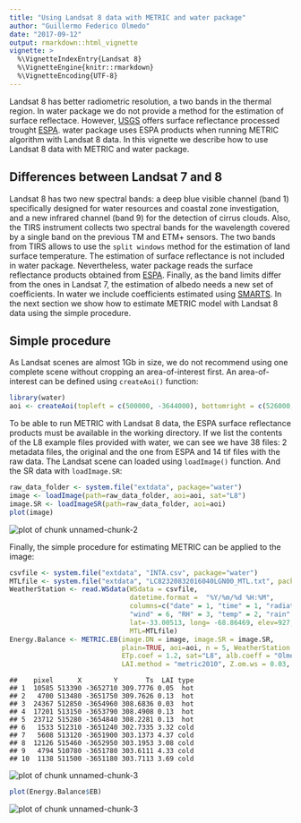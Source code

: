 ```yaml
---
title: "Using Landsat 8 data with METRIC and water package"
author: "Guillermo Federico Olmedo"
date: "2017-09-12"
output: rmarkdown::html_vignette
vignette: >
  %\VignetteIndexEntry{Landsat 8}
  %\VignetteEngine{knitr::rmarkdown}
  %\VignetteEncoding{UTF-8}
---
```


Landsat 8 has better radiometric resolution, a two bands in the thermal region. In water package we do not provide a method for the estimation of surface reflectace. However, [USGS](http://usgs.gov) offers surface reflectance processed trought [ESPA](http://espa.cr.usgs.gov). water package uses ESPA products when running METRIC algorithm with Landsat 8 data. In this vignette we describe how to use Landsat 8 data with METRIC and water package. 

## Differences between Landsat 7 and 8

Landsat 8 has two new spectral bands: a deep blue visible channel (band 1) specifically designed for water resources and coastal zone investigation, and a new infrared channel (band 9) for the detection of cirrus clouds. Also, the TIRS instrument collects two spectral bands for the wavelength covered by a single band on the previous TM and ETM+ sensors. The two bands from TIRS allows to use the `split windows` method for the estimation of land surface temperature. The estimation of surface reflectance is not included in water package. Nevertheless, water package reads the surface reflectance products obtained from  [ESPA](espa.cr.usgs.gov). Finally, as the band limits differ from the ones in Landsat 7, the estimation of albedo needs a new set of coefficients. In water we include coefficients estimated using [SMARTS](http://www.nrel.gov/rredc/smarts/). In the next section we show how to estimate METRIC model with Landsat 8 data using the simple procedure.

## Simple procedure 

As Landsat scenes are almost 1Gb in size, we do not recommend using one complete scene without cropping an area-of-interest first. An area-of-interest can be defined using `createAoi()` function:


```r
library(water)
aoi <- createAoi(topleft = c(500000, -3644000), bottomright = c(526000, -3660000))
```

To be able to run METRIC with Landsat 8 data, the ESPA surface reflectance products must be available in the working directory. If we list the contents of the L8 example files provided with water, we can see we have 38 files: 2 metadata files, the original and the one from ESPA and 14 tif files with the raw data.
The Landsat scene can loaded using `loadImage()` function. And the SR data with `loadImage.SR`:


```r
raw_data_folder <- system.file("extdata", package="water")
image <- loadImage(path=raw_data_folder, aoi=aoi, sat="L8")
image.SR <- loadImageSR(path=raw_data_folder, aoi=aoi)
plot(image)
```

![plot of chunk unnamed-chunk-2](figure/unnamed-chunk-2-1.png)

Finally, the simple procedure for estimating METRIC can be applied to the image:


```r
csvfile <- system.file("extdata", "INTA.csv", package="water")
MTLfile <- system.file("extdata", "LC82320832016040LGN00_MTL.txt", package="water")
WeatherStation <- read.WSdata(WSdata = csvfile, 
                              datetime.format =  "%Y/%m/%d %H:%M", 
                              columns=c("date" = 1, "time" = 1, "radiation" = 5,
                              "wind" = 6, "RH" = 3, "temp" = 2, "rain" = 4), 
                              lat=-33.00513, long= -68.86469, elev=927, height= 2,
                              MTL=MTLfile)
Energy.Balance <- METRIC.EB(image.DN = image, image.SR = image.SR,
                            plain=TRUE, aoi=aoi, n = 5, WeatherStation = WeatherStation, 
                            ETp.coef = 1.2, sat="L8", alb.coeff = "Olmedo", LST.method = "SW", 
                            LAI.method = "metric2010", Z.om.ws = 0.03, MTL = MTLfile)
```

```
##    pixel      X        Y       Ts  LAI type
## 1  10585 513390 -3652710 309.7776 0.05  hot
## 2   4700 513480 -3651750 309.7626 0.13  hot
## 3  24367 512850 -3654960 308.6836 0.03  hot
## 4  17201 513150 -3653790 308.4908 0.13  hot
## 5  23712 515280 -3654840 308.2281 0.13  hot
## 6   1533 512310 -3651240 302.7335 3.32 cold
## 7   5608 513120 -3651900 303.1373 4.37 cold
## 8  12126 515460 -3652950 303.1953 3.08 cold
## 9   4794 510780 -3651780 303.6111 4.33 cold
## 10  1138 511500 -3651180 303.7113 3.69 cold
```

![plot of chunk unnamed-chunk-3](figure/unnamed-chunk-3-1.png)

```r
plot(Energy.Balance$EB)
```

![plot of chunk unnamed-chunk-3](figure/unnamed-chunk-3-2.png)
